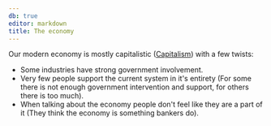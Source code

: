 ```yaml
---
db: true
editor: markdown
title: The economy
---
```


Our modern economy is mostly capitalistic ([Capitalism](/database/capitalism))
with a few twists:

-   Some industries have strong government involvement.
-   Very few people support the current system in it\'s entirety (For
    some there is not enough government intervention and support, for
    others there is too much).
-   When talking about the economy people don\'t feel like they are a
    part of it (They think the economy is something bankers do).
